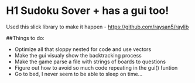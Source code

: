 # H1 Sudoku Sover + has a gui too!
Used this slick library to make it happen - https://github.com/raysan5/raylib

##Things to do:
- Optimize all that sloppy nested for code and use vectors
- Make the gui visualy show the backtracking process
- Make the game parse a file with strings of boards to questions
- Figure out how to avoid so much code repeating in the gui() funtion
- Go to bed, I never seem to be able to sleep on time...
